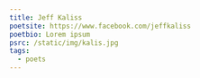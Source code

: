 ```yaml
---
title: Jeff Kaliss
poetsite: https://www.facebook.com/jeffkaliss
poetbio: Lorem ipsum
psrc: /static/img/kalis.jpg
tags:
  - poets
---
```

